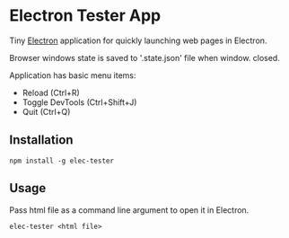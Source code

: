 # Electron Tester App

Tiny [Electron](https://github.com/atom/electron) application for quickly launching web pages in Electron.

Browser windows state is saved to '<html file>.state.json' file when window. closed.

Application has basic menu items:
 - Reload (Ctrl+R)
 - Toggle DevTools (Ctrl+Shift+J)
 - Quit (Ctrl+Q)

## Installation

```
npm install -g elec-tester
```

## Usage

Pass html file as a command line argument to open it in Electron.

```
elec-tester <html file>
```
